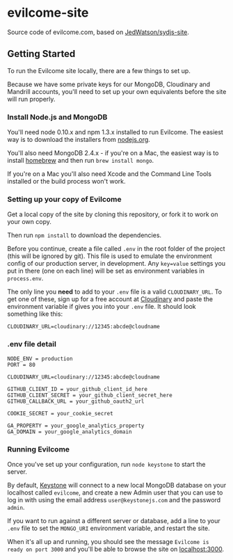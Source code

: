 evilcome-site
=============

Source code of evilcome.com, based on [JedWatson/sydjs-site](https://github.com/JedWatson/sydjs-site).

## Getting Started

To run the Evilcome site locally, there are a few things to set up.

Because we have some private keys for our MongoDB, Cloudinary and Mandrill accounts, you'll need to set up your own equivalents before the site will run properly.

### Install Node.js and MongoDB

You'll need node 0.10.x and npm 1.3.x installed to run Evilcome. The easiest way is to download the installers from [nodejs.org](http://nodejs.org).

You'll also need MongoDB 2.4.x - if you're on a Mac, the easiest way is to install [homebrew](http://brew.sh) and then run `brew install mongo`.

If you're on a Mac you'll also need Xcode and the Command Line Tools installed or the build process won't work.

### Setting up your copy of Evilcome

Get a local copy of the site by cloning this repository, or fork it to work on your own copy.

Then run `npm install` to download the dependencies.

Before you continue, create a file called `.env` in the root folder of the project (this will be ignored by git). This file is used to emulate the environment config of our production server, in development. Any `key=value` settings you put in there (one on each line) will be set as environment variables in `process.env`.

The only line you **need** to add to your `.env` file is a valid `CLOUDINARY_URL`. To get one of these, sign up for a free account at [Cloudinary](http://cloudinary.com) and paste the environment variable if gives you into your `.env` file. It should look something like this:

	CLOUDINARY_URL=cloudinary://12345:abcde@cloudname
	
### .env file detail

	NODE_ENV = production
	PORT = 80

	CLOUDINARY_URL=cloudinary://12345:abcde@cloudname

	GITHUB_CLIENT_ID = your_github_client_id_here
	GITHUB_CLIENT_SECRET = your_github_client_secret_here
	GITHUB_CALLBACK_URL = your_github_oauth2_url

	COOKIE_SECRET = your_cookie_secret

	GA_PROPERTY = your_google_analytics_property
	GA_DOMAIN = your_google_analytics_domain

### Running Evilcome

Once you've set up your configuration, run `node keystone` to start the server.

By default, [Keystone](http://keystonejs.com) will connect to a new local MongoDB database on your localhost called `evilcome`, and create a new Admin user that you can use to log in with using the email address `user@keystonejs.com` and the password `admin`.

If you want to run against a different server or database, add a line to your `.env` file to set the `MONGO_URI` environment variable, and restart the site.

When it's all up and running, you should see the message `Evilcome is ready on port 3000` and you'll be able to browse the site on [localhost:3000](http://localhost:3000).